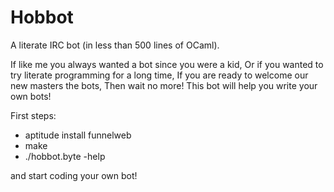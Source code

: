Hobbot
======

A literate IRC bot (in less than 500 lines of OCaml).

If like me you always wanted a bot since you were a kid,
Or if you wanted to try literate programming for a long time,
If you are ready to welcome our new masters the bots,
Then wait no more!
This bot will help you write your own bots!

First steps:

- aptitude install funnelweb
- make
- ./hobbot.byte -help

and start coding your own bot!

